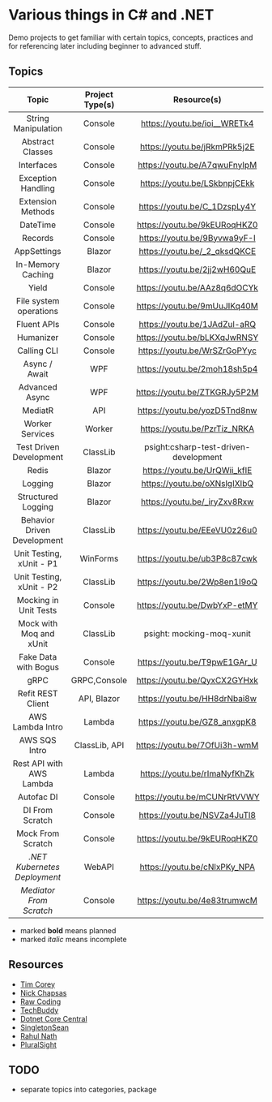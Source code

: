 # Various things in C# and .NET

Demo projects to get familiar with certain topics, concepts, practices and for referencing later including beginner to
advanced stuff.

## Topics

|            Topic             | Project Type(s) |              Resource(s)              |                  Project Name                  |           External Libs/Packages           |
|:----------------------------:|:---------------:|:-------------------------------------:|:----------------------------------------------:|:------------------------------------------:|
|     String Manipulation      |     Console     |     https://youtu.be/ioi__WRETk4      |              String_Manipulation               |                    None                    |
|       Abstract Classes       |     Console     |     https://youtu.be/jRkmPRk5j2E      |              Abstract_Classes ...              |                    None                    |
|          Interfaces          |     Console     |     https://youtu.be/A7qwuFnyIpM      |                 Interfaces ...                 |                    None                    |
|      Exception Handling      |     Console     |     https://youtu.be/LSkbnpjCEkk      |               ExceptionsDemo ...               |                    None                    |
|      Extension Methods       |     Console     |     https://youtu.be/C_1DzspLy4Y      |                 ExtensionDemo                  |                    None                    |
|           DateTime           |     Console     |     https://youtu.be/9kEURoqHKZ0      |                    DateTime                    |                    None                    |
|           Records            |     Console     |     https://youtu.be/9Byvwa9yF-I      |                   RecordDemo                   |                    None                    |
|         AppSettings          |     Blazor      |     https://youtu.be/_2_qksdQKCE      |                AppSettingsDemo                 |                    None                    |
|      In-Memory Caching       |     Blazor      |     https://youtu.be/2jj2wH60QuE      |              InMemoryCaching ...               |    Microsoft.Extensions.Caching.Memory     |
|            Yield             |     Console     |     https://youtu.be/AAz8q6dOCYk      |                   YieldDemo                    |                    None                    |
|    File system operations    |     Console     |     https://youtu.be/9mUuJIKq40M      |                 FileSystemDemo                 |                    None                    |
|         Fluent APIs          |     Console     |     https://youtu.be/1JAdZul-aRQ      |               CreatingFluentAPIs               |                    None                    |
|          Humanizer           |     Console     |     https://youtu.be/bLKXqJwRNSY      |                 HumanizerDemo                  |               Humanizer.Core               |
|         Calling CLI          |     Console     |     https://youtu.be/WrSZrGoPYyc      |                   CallingCli                   |                  CliWrap                   |
|        Async / Await         |       WPF       |     https://youtu.be/2moh18sh5p4      |               Async_Programming                |                    None                    |
|        Advanced Async        |       WPF       |     https://youtu.be/ZTKGRJy5P2M      |                 Async_Advanced                 |                    None                    |
|           MediatR            |       API       |     https://youtu.be/yozD5Tnd8nw      | MediatRDemo [R](MediatRDemo_Library/README.MD) |                  MediatR                   |
|       Worker Services        |     Worker      |     https://youtu.be/PzrTiz_NRKA      |            WorkerService_Microsoft             |                  Serilog                   |
|   Test Driven Development    |    ClassLib     | psight:csharp-test-driven-development |                 DeskBooker ...                 |                   XUnit                    |
|            Redis             |     Blazor      |     https://youtu.be/UrQWii_kfIE      |                   RedisDemo                    |                   Redis                    |
|           Logging            |     Blazor      |     https://youtu.be/oXNslgIXIbQ      |                  LoggingDemo                   |                    None                    |
|      Structured Logging      |     Blazor      |     https://youtu.be/_iryZxv8Rxw      |                  SerilogDemo                   |                Serilog, Seq                |
| Behavior Driven Development  |    ClassLib     |     https://youtu.be/EEeVU0z26u0      |                SpecFlowBDD ...                 |     SpecFlow,FluentAssertions,Test.Sdk     |
|   Unit Testing, xUnit - P1   |    WinForms     |     https://youtu.be/ub3P8c87cwk      |                 XUnitDemo ...                  |                   xUnit                    |
|   Unit Testing, xUnit - P2   |    ClassLib     |     https://youtu.be/2Wp8en1I9oQ      |                 xUnitTutorial                  |                   xUnit                    |
|    Mocking in Unit Tests     |     Console     |     https://youtu.be/DwbYxP-etMY      |                  MoqDemo ...                   |                 Moq, xUnit                 |
|   Mock with Moq and xUnit    |    ClassLib     |       psight: mocking-moq-xunit       |                MockWithMoq ...                 |                 Moq, xUnit                 |
|     Fake Data with Bogus     |     Console     |     https://youtu.be/T9pwE1GAr_U      |             FakeDataWithBogus ...              |                   Bogus                    |
|             gRPC             |  GRPC,Console   |     https://youtu.be/QyxCX2GYHxk      |             GrpcClient, GrpcServer             | Google.Protobuf,Grpc.Net.Client,Grpc.Tools |
|      Refit REST Client       |   API, Blazor   |     https://youtu.be/HH8drNbai8w      |             ApiForRefit,UiForRefit             | Google.Protobuf,Grpc.Net.Client,Grpc.Tools |
|       AWS Lambda Intro       |     Lambda      |     https://youtu.be/GZ8_anxgpK8      |                 LambdaDemo ...                 |                    None                    |
|        AWS SQS Intro         |  ClassLib, API  |     https://youtu.be/7OfUi3h-wmM      |               WorkingWithSqs ...               |                 AWSSDK.SQS                 |
|   Rest API with AWS Lambda   |     Lambda      |     https://youtu.be/rImaNyfKhZk      |            Lambda.Simple,MinimalApi            |                    None                    |
|          Autofac DI          |     Console     |     https://youtu.be/mCUNrRtVVWY      |                  Autofac ...                   |                  Autofac                   |
|       DI From Scratch        |     Console     |     https://youtu.be/NSVZa4JuTl8      |                 DIFromScratch                  |                    None                    |
|      Mock From Scratch       |     Console     |     https://youtu.be/9kEURoqHKZ0      |                  MockLib ...                   |       Microsoft.CodeAnalysis.CSharp        |
| _.NET Kubernetes Deployment_ |     WebAPI      |     https://youtu.be/cNlxPKy_NPA      |             KubernetesExample.Api              |                    None                    |
|   _Mediator From Scratch_    |     Console     |     https://youtu.be/4e83trumwcM      |            MediatorFromScratch ...             |                    None                    |

* marked **bold** means planned
* marked _italic_ means incomplete

## Resources

- [Tim Corey](https://www.youtube.com/user/IAmTimCorey)
- [Nick Chapsas](https://www.youtube.com/c/Elfocrash)
- [Raw Coding](https://www.youtube.com/c/RawCoding)
- [TechBuddy](https://www.youtube.com/c/TechBuddyTR)
- [Dotnet Core Central](https://www.youtube.com/c/DotNetCoreCentral)
- [SingletonSean](https://www.youtube.com/c/SingletonSean)
- [Rahul Nath](https://www.youtube.com/c/RahulNath)
- [PluralSight](https://pluralsight.com)

## TODO
- separate topics into categories, package